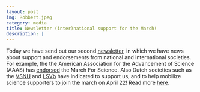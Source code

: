 ```yaml
---
layout: post
img: Robbert.jpeg
category: media
title: Newsletter (inter)national support for the March!
description: |
---
```

  Today we have send out our second [newsletter](http://us15.campaign-archive2.com/?u=6f5ee361725aee04f2478e8f7&id=a0637d260e), in which we have news about support and endorsements from national and international societies. For example, the the American Association for the Advancement of Science (AAAS) has [endorsed](https://www.aaas.org/news/aaas-and-march-science-partner-uphold-science) the March For Science. Also Dutch societies such as the [VSNU](http://www.vsnu.nl/) and [LSVb](https://lsvb.nl/nl/) have indicated to support us, and to help mobilize science supporters to join the march on April 22! Read more [here](http://us15.campaign-archive2.com/?u=6f5ee361725aee04f2478e8f7&id=a0637d260e).
